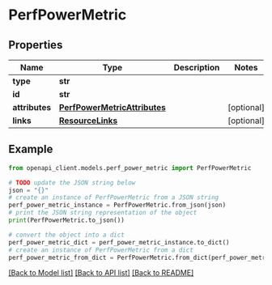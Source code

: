 # PerfPowerMetric


## Properties

Name | Type | Description | Notes
------------ | ------------- | ------------- | -------------
**type** | **str** |  | 
**id** | **str** |  | 
**attributes** | [**PerfPowerMetricAttributes**](PerfPowerMetricAttributes.md) |  | [optional] 
**links** | [**ResourceLinks**](ResourceLinks.md) |  | [optional] 

## Example

```python
from openapi_client.models.perf_power_metric import PerfPowerMetric

# TODO update the JSON string below
json = "{}"
# create an instance of PerfPowerMetric from a JSON string
perf_power_metric_instance = PerfPowerMetric.from_json(json)
# print the JSON string representation of the object
print(PerfPowerMetric.to_json())

# convert the object into a dict
perf_power_metric_dict = perf_power_metric_instance.to_dict()
# create an instance of PerfPowerMetric from a dict
perf_power_metric_from_dict = PerfPowerMetric.from_dict(perf_power_metric_dict)
```
[[Back to Model list]](../README.md#documentation-for-models) [[Back to API list]](../README.md#documentation-for-api-endpoints) [[Back to README]](../README.md)


